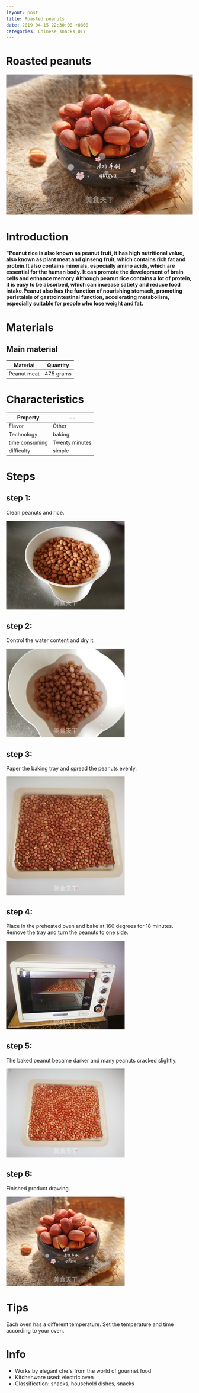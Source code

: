 ```yaml
---
layout: post
title: Roasted peanuts
date: 2019-04-15 22:30:00 +0800
categories: Chinese_snacks_DIY
---
```


# Roasted peanuts

![Roasted peanuts](/img/453439/453439.jpg)

# Introduction

**"Peanut rice is also known as peanut fruit, it has high nutritional value, also known as plant meat and ginseng fruit, which contains rich fat and protein.It also contains minerals, especially amino acids, which are essential for the human body. It can promote the development of brain cells and enhance memory.Although peanut rice contains a lot of protein, it is easy to be absorbed, which can increase satiety and reduce food intake.Peanut also has the function of nourishing stomach, promoting peristalsis of gastrointestinal function, accelerating metabolism, especially suitable for people who lose weight and fat.**

# Materials


## Main material

Material|Quantity
--|--
Peanut meat|475 grams

# Characteristics

Property|--
--|--
Flavor|Other
Technology|baking
time consuming|Twenty minutes
difficulty|simple

# Steps

## step 1:

Clean peanuts and rice.

![step 1](/img/453439/1.jpg)

## step 2:

Control the water content and dry it.

![step 2](/img/453439/2.jpg)

## step 3:

Paper the baking tray and spread the peanuts evenly.

![step 3](/img/453439/3.jpg)

## step 4:

Place in the preheated oven and bake at 160 degrees for 18 minutes. Remove the tray and turn the peanuts to one side.

![step 4](/img/453439/4.jpg)

## step 5:

The baked peanut became darker and many peanuts cracked slightly.

![step 5](/img/453439/5.jpg)

## step 6:

Finished product drawing.

![step 6](/img/453439/6.jpg)

# Tips

Each oven has a different temperature. Set the temperature and time according to your oven.

# Info

- Works by elegant chefs from the world of gourmet food
- Kitchenware used: electric oven
- Classification: snacks, household dishes, snacks